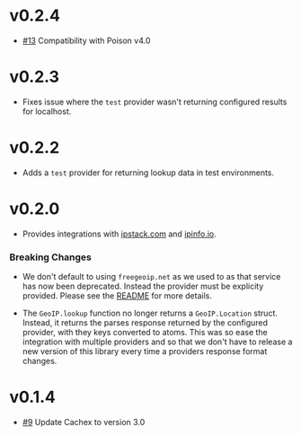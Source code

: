 # v0.2.4

- [#13](https://github.com/navinpeiris/geoip/pull/13) Compatibility with Poison v4.0

# v0.2.3

- Fixes issue where the `test` provider wasn't returning configured results for localhost.

# v0.2.2

- Adds a `test` provider for returning lookup data in test environments.

# v0.2.0

- Provides integrations with [ipstack.com](http://ipstack.com) and [ipinfo.io](http://ipinfo.io).

### Breaking Changes

- We don't default to using `freegeoip.net` as we used to as that service has now been deprecated. Instead the provider must be explicity provided. Please see the [README](https://github.com/navinpeiris/geoip/blob/master/README.md) for more details.

- The `GeoIP.lookup` function no longer returns a `GeoIP.Location` struct. Instead, it returns the parses response returned by the configured provider, with they keys converted to atoms. This was so ease the integration with multiple providers and so that we don't have to release a new version of this library every time a providers response format changes.

# v0.1.4

- [#9](https://github.com/navinpeiris/geoip/pull/9) Update Cachex to version 3.0
